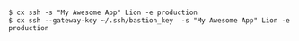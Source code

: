 <!-- layout:code post: ssh_example -->

```

$ cx ssh -s "My Awesome App" Lion -e production
$ cx ssh --gateway-key ~/.ssh/bastion_key  -s "My Awesome App" Lion -e production

```
